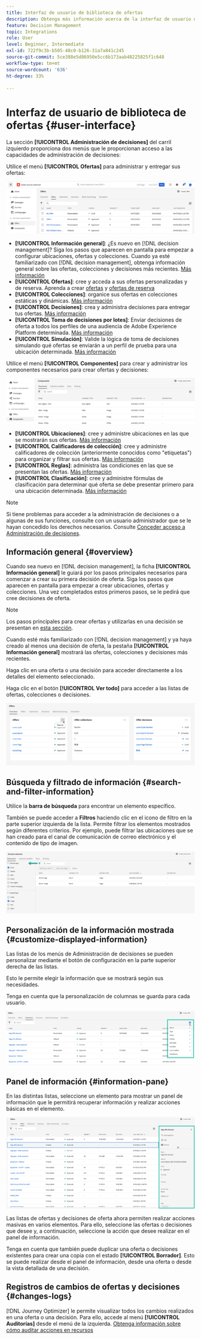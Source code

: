 ```yaml
---
title: Interfaz de usuario de biblioteca de ofertas
description: Obtenga más información acerca de la interfaz de usuario de la biblioteca de ofertas
feature: Decision Management
topic: Integrations
role: User
level: Beginner, Intermediate
exl-id: 722f9c3b-b505-48c0-b126-31a7a841c245
source-git-commit: 5ce388e5d86950e5cc6b173aab48225825f1c648
workflow-type: tm+mt
source-wordcount: '636'
ht-degree: 33%

---
```


# Interfaz de usuario de biblioteca de ofertas {#user-interface}

La sección **[!UICONTROL Administración de decisiones]** del carril izquierdo proporciona dos menús que le proporcionan acceso a las capacidades de administración de decisiones:

Utilice el menú **[!UICONTROL Ofertas]** para administrar y entregar sus ofertas:


![](../assets/offers_menu.png)

* **[!UICONTROL Información general]**: ¿Es nuevo en [!DNL decision management]? Siga los pasos que aparecen en pantalla para empezar a configurar ubicaciones, ofertas y colecciones. Cuando ya esté familiarizado con [!DNL decision management], obtenga información general sobre las ofertas, colecciones y decisiones más recientes. [Más información](#overview)
* **[!UICONTROL Ofertas]**: cree y acceda a sus ofertas personalizadas y de reserva. Aprenda a crear [ofertas](../offer-library/creating-personalized-offers.md) y [ofertas de reserva](../offer-library/creating-fallback-offers.md)
* **[!UICONTROL Colecciones]**: organice sus ofertas en colecciones estáticas y dinámicas. [Más información](../offer-library/creating-collections.md)
* **[!UICONTROL Decisiones]**: crea y administra decisiones para entregar tus ofertas. [Más información](../offer-activities/create-offer-activities.md)
* **[!UICONTROL Toma de decisiones por lotes]**: Enviar decisiones de oferta a todos los perfiles de una audiencia de Adobe Experience Platform determinada. [Más información](../batch-delivery.md)
* **[!UICONTROL Simulación]**: Valide la lógica de toma de decisiones simulando qué ofertas se enviarán a un perfil de prueba para una ubicación determinada. [Más información](../offer-activities/simulation.md)

Utilice el menú **[!UICONTROL Componentes]** para crear y administrar los componentes necesarios para crear ofertas y decisiones:

![](../assets/offer_activities.png)

* **[!UICONTROL Ubicaciones]**: cree y administre ubicaciones en las que se mostrarán sus ofertas. [Más información](../offer-library/creating-placements.md)
* **[!UICONTROL Calificadores de colección]**: cree y administre calificadores de colección (anteriormente conocidos como &quot;etiquetas&quot;) para organizar y filtrar sus ofertas. [Más información](../offer-library/creating-tags.md)
* **[!UICONTROL Reglas]**: administra las condiciones en las que se presentan las ofertas. [Más información](../offer-library/creating-decision-rules.md)
* **[!UICONTROL Clasificación]**: cree y administre fórmulas de clasificación para determinar qué oferta se debe presentar primero para una ubicación determinada. [Más información](../ranking/create-ranking-formulas.md)

>[!NOTE]
>
>Si tiene problemas para acceder a la administración de decisiones o a algunas de sus funciones, consulte con un usuario administrador que se le hayan concedido los derechos necesarios. Consulte [Conceder acceso a Administración de decisiones](starting-offer-decisioning.md#granting-acess-to-decision-management).

## Información general {#overview}

Cuando sea nuevo en [!DNL decision management], la ficha **[!UICONTROL Información general]** le guiará por los pasos principales necesarios para comenzar a crear su primera decisión de oferta. Siga los pasos que aparecen en pantalla para empezar a crear ubicaciones, ofertas y colecciones. Una vez completados estos primeros pasos, se le pedirá que cree decisiones de oferta.

>[!NOTE]
>
>Los pasos principales para crear ofertas y utilizarlas en una decisión se presentan en [esta sección](../offer-library/key-steps.md).

Cuando esté más familiarizado con [!DNL decision management] y ya haya creado al menos una decisión de oferta, la pestaña **[!UICONTROL Información general]** mostrará las ofertas, colecciones y decisiones más recientes.

Haga clic en una oferta o una decisión para acceder directamente a los detalles del elemento seleccionado.

Haga clic en el botón **[!UICONTROL Ver todo]** para acceder a las listas de ofertas, colecciones o decisiones.

![](../assets/overview_view-all.png)

## Búsqueda y filtrado de información {#search-and-filter-information}

Utilice la **barra de búsqueda** para encontrar un elemento específico.

También se puede acceder a **Filtros** haciendo clic en el icono de filtro en la parte superior izquierda de la lista. Permite filtrar los elementos mostrados según diferentes criterios. Por ejemplo, puede filtrar las ubicaciones que se han creado para el canal de comunicación de correo electrónico y el contenido de tipo de imagen.

![](../assets/filters.png)

## Personalización de la información mostrada {#customize-displayed-information}

Las listas de los menús de Administración de decisiones se pueden personalizar mediante el botón de configuración en la parte superior derecha de las listas.

Esto le permite elegir la información que se mostrará según sus necesidades.

Tenga en cuenta que la personalización de columnas se guarda para cada usuario.

![](../assets/columns.png)

## Panel de información {#information-pane}

En las distintas listas, seleccione un elemento para mostrar un panel de información que le permitirá recuperar información y realizar acciones básicas en el elemento.

![](../assets/information-pane.png)

Las listas de ofertas y decisiones de oferta ahora permiten realizar acciones masivas en varios elementos. Para ello, seleccione las ofertas o decisiones que desee y, a continuación, seleccione la acción que desee realizar en el panel de información.

Tenga en cuenta que también puede duplicar una oferta o decisiones existentes para crear una copia con el estado **[!UICONTROL Borrador]**. Esto se puede realizar desde el panel de información, desde una oferta o desde la vista detallada de una decisión.

## Registros de cambios de ofertas y decisiones {#changes-logs}

[!DNL Journey Optimizer] le permite visualizar todos los cambios realizados en una oferta o una decisión. Para ello, accede al menú **[!UICONTROL Auditorías]** desde el menú de la izquierda. [Obtenga información sobre cómo auditar acciones en recursos](../../privacy/audit-logs.md)
